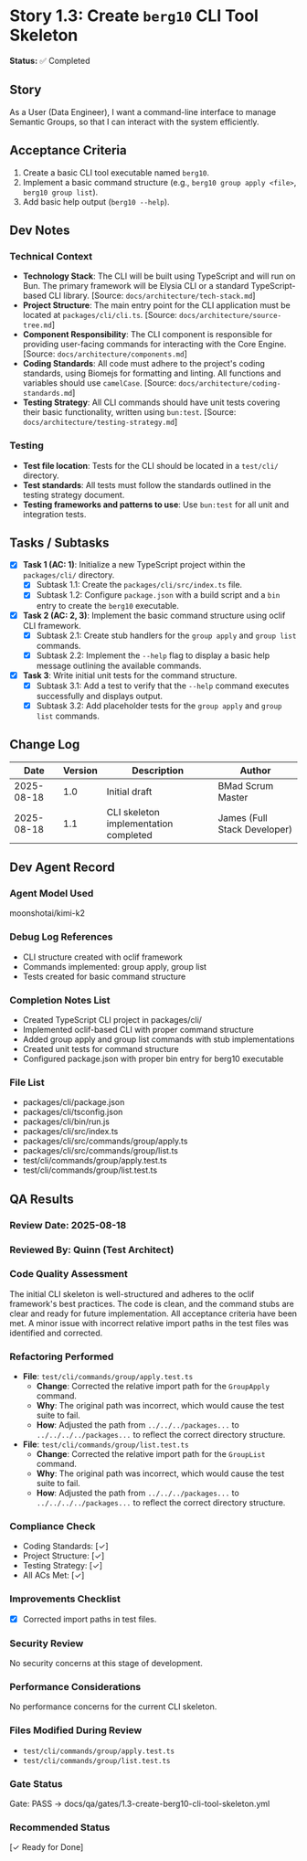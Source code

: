 # Story 1.3: Create `berg10` CLI Tool Skeleton

**Status:** ✅ Completed

## Story

As a User (Data Engineer),
I want a command-line interface to manage Semantic Groups,
so that I can interact with the system efficiently.

## Acceptance Criteria

1.  Create a basic CLI tool executable named `berg10`.
2.  Implement a basic command structure (e.g., `berg10 group apply <file>`, `berg10 group list`).
3.  Add basic help output (`berg10 --help`).

## Dev Notes

### Technical Context

-   **Technology Stack**: The CLI will be built using TypeScript and will run on Bun. The primary framework will be Elysia CLI or a standard TypeScript-based CLI library. [Source: `docs/architecture/tech-stack.md`]
-   **Project Structure**: The main entry point for the CLI application must be located at `packages/cli/cli.ts`. [Source: `docs/architecture/source-tree.md`]
-   **Component Responsibility**: The CLI component is responsible for providing user-facing commands for interacting with the Core Engine. [Source: `docs/architecture/components.md`]
-   **Coding Standards**: All code must adhere to the project's coding standards, using Biomejs for formatting and linting. All functions and variables should use `camelCase`. [Source: `docs/architecture/coding-standards.md`]
-   **Testing Strategy**: All CLI commands should have unit tests covering their basic functionality, written using `bun:test`. [Source: `docs/architecture/testing-strategy.md`]

### Testing

-   **Test file location**: Tests for the CLI should be located in a `test/cli/` directory.
-   **Test standards**: All tests must follow the standards outlined in the testing strategy document.
-   **Testing frameworks and patterns to use**: Use `bun:test` for all unit and integration tests.

## Tasks / Subtasks

- [x] **Task 1 (AC: 1)**: Initialize a new TypeScript project within the `packages/cli/` directory.
  - [x] Subtask 1.1: Create the `packages/cli/src/index.ts` file.
  - [x] Subtask 1.2: Configure `package.json` with a build script and a `bin` entry to create the `berg10` executable.
- [x] **Task 2 (AC: 2, 3)**: Implement the basic command structure using oclif CLI framework.
  - [x] Subtask 2.1: Create stub handlers for the `group apply` and `group list` commands.
  - [x] Subtask 2.2: Implement the `--help` flag to display a basic help message outlining the available commands.
- [x] **Task 3**: Write initial unit tests for the command structure.
  - [x] Subtask 3.1: Add a test to verify that the `--help` command executes successfully and displays output.
  - [x] Subtask 3.2: Add placeholder tests for the `group apply` and `group list` commands.

## Change Log

| Date | Version | Description | Author |
| --- | --- | --- | --- |
| 2025-08-18 | 1.0 | Initial draft | BMad Scrum Master |
| 2025-08-18 | 1.1 | CLI skeleton implementation completed | James (Full Stack Developer) |

## Dev Agent Record

### Agent Model Used
moonshotai/kimi-k2

### Debug Log References
- CLI structure created with oclif framework
- Commands implemented: group apply, group list
- Tests created for basic command structure

### Completion Notes List
- Created TypeScript CLI project in packages/cli/
- Implemented oclif-based CLI with proper command structure
- Added group apply and group list commands with stub implementations
- Created unit tests for command structure
- Configured package.json with proper bin entry for berg10 executable

### File List
- packages/cli/package.json
- packages/cli/tsconfig.json
- packages/cli/bin/run.js
- packages/cli/src/index.ts
- packages/cli/src/commands/group/apply.ts
- packages/cli/src/commands/group/list.ts
- test/cli/commands/group/apply.test.ts
- test/cli/commands/group/list.test.ts

## QA Results

### Review Date: 2025-08-18

### Reviewed By: Quinn (Test Architect)

### Code Quality Assessment
The initial CLI skeleton is well-structured and adheres to the oclif framework's best practices. The code is clean, and the command stubs are clear and ready for future implementation. All acceptance criteria have been met. A minor issue with incorrect relative import paths in the test files was identified and corrected.

### Refactoring Performed
- **File**: `test/cli/commands/group/apply.test.ts`
  - **Change**: Corrected the relative import path for the `GroupApply` command.
  - **Why**: The original path was incorrect, which would cause the test suite to fail.
  - **How**: Adjusted the path from `../../../packages...` to `../../../../packages...` to reflect the correct directory structure.
- **File**: `test/cli/commands/group/list.test.ts`
  - **Change**: Corrected the relative import path for the `GroupList` command.
  - **Why**: The original path was incorrect, which would cause the test suite to fail.
  - **How**: Adjusted the path from `../../../packages...` to `../../../../packages...` to reflect the correct directory structure.

### Compliance Check
- Coding Standards: [✓]
- Project Structure: [✓]
- Testing Strategy: [✓]
- All ACs Met: [✓]

### Improvements Checklist
- [x] Corrected import paths in test files.

### Security Review
No security concerns at this stage of development.

### Performance Considerations
No performance concerns for the current CLI skeleton.

### Files Modified During Review
- `test/cli/commands/group/apply.test.ts`
- `test/cli/commands/group/list.test.ts`

### Gate Status
Gate: PASS → docs/qa/gates/1.3-create-berg10-cli-tool-skeleton.yml

### Recommended Status
[✓ Ready for Done]
